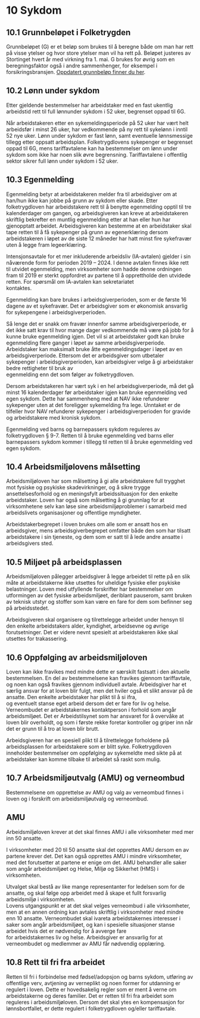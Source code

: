 # 10 Sykdom

## 10.1 Grunnbeløpet i Folketrygden

Grunnbeløpet (G) er et beløp som brukes til å beregne både om man har rett på visse ytelser og hvor store ytelser man vil ha rett på. Beløpet justeres av Stortinget hvert år med virkning fra 1. mai. G brukes for øvrig som en beregningsfaktor også i andre sammenhenger, for eksempel i forsikringsbransjen.  [Oppdatert grunnbeløp finner du her](https://www.skatteetaten.no/satser/grunnbelopet-i-folketrygden/).

## 10.2 Lønn under sykdom

Etter gjeldende bestemmelser har arbeidstaker med en fast ukentlig arbeidstid rett til full lønnunder sykdom i 52 uker, begrenset oppad til 6G.  
  
Når arbeidstakeren etter en sykemeldingsperiode på 52 uker har vært helt arbeidsfør i minst 26 uker, har vedkommende på ny rett til sykelønn i inntil 52 nye uker. Lønn under sykdom er fast lønn, samt eventuelle lønnsmessige tillegg etter oppsatt arbeidsplan. Folketrygdlovens sykepenger er begrenset oppad til 6G, mens tariffavtalene kan ha bestemmelser om lønn under sykdom som ikke har noen slik øvre begrensning. Tariffavtalene i offentlig sektor sikrer full lønn under sykdom i 52 uker.

## 10.3 Egenmelding

Egenmelding betyr at arbeidstakeren melder fra til arbeidsgiver om at han/hun ikke kan jobbe på grunn av sykdom eller skade. Etter folketrygdloven har arbeidstakere rett til å benytte egenmelding opptil til tre kalenderdager om gangen, og arbeidsgiveren kan kreve at arbeidstakeren skriftlig bekrefter en muntlig egenmelding etter at han eller hun har  
gjenopptatt arbeidet. Arbeidsgiveren kan bestemme at en arbeidstaker skal tape retten til å få sykepenger på grunn av egenerklæring dersom arbeidstakeren i løpet av de siste 12 måneder har hatt minst fire sykefravær uten å legge fram legeerklæring.

Intensjonsavtale for et mer inkluderende arbeidsliv (IA-avtalen) gjelder i sin nåværende form for perioden 2019 – 2024. I denne avtalen finnes ikke rett til utvidet egenmelding, men virksomheter som hadde denne ordningen fram til 2019 er sterkt oppfordret av partene til å opprettholde den utvidede retten. For spørsmål om IA-avtalen kan sekretariatet  
kontaktes.

Egenmelding kan bare brukes i arbeidsgiverperioden, som er de første 16 dagene av et sykefravær. Det er arbeidsgiver som er økonomisk ansvarlig for sykepengene i arbeidsgiverperioden.

Så lenge det er snakk om fravær innenfor samme arbeidsgiverperiode, er det ikke satt krav til hvor mange dager vedkommende må være på jobb for å kunne bruke egenmelding igjen. Det vil si at arbeidstaker godt kan bruke egenmelding flere ganger i løpet av samme arbeidsgiverperiode. Arbeidstaker kan maksimalt bruke åtte egenmeldingsdager i løpet av en arbeidsgiverperiode. Ettersom det er arbeidsgiver som utbetaler sykepenger i arbeidsgiverperioden, kan arbeidsgiver velge å gi arbeidstaker bedre rettigheter til bruk av  
egenmelding enn det som følger av folketrygdloven.

Dersom arbeidstakeren har vært syk i en hel arbeidsgiverperiode, må det gå minst 16 kalenderdager før arbeidstaker igjen kan bruke egenmelding ved egen sykdom. Dette har sammenheng med at NAV ikke refunderer sykepenger uten at det foreligger sykemelding fra lege. Unntaket er de tilfeller hvor NAV refunderer sykepenger i arbeidsgiverperioden for gravide og arbeidstakere med kronisk sykdom.

Egenmelding ved barns og barnepassers sykdom reguleres av folketrygdloven § 9-7. Retten til å bruke egenmelding ved barns eller barnepassers sykdom kommer i tillegg til retten til å bruke egenmelding ved egen sykdom.

## 10.4 Arbeidsmiljølovens målsetting

Arbeidsmiljøloven har som målsetting å gi alle arbeidstakere full trygghet mot fysiske og psykiske skadevirkninger, og å sikre trygge ansettelsesforhold og en meningsfylt arbeidssituasjon for den enkelte arbeidstaker. Loven har også som målsetting å gi grunnlag for at virksomhetene selv kan løse sine arbeidsmiljøproblemer i samarbeid med arbeidslivets organisasjoner og offentlige myndigheter.

Arbeidstakerbegrepet i loven brukes om alle som er ansatt hos en arbeidsgiver, mens arbeidsgiverbegrepet omfatter både den som har tilsatt arbeidstakere i sin tjeneste, og dem som er satt til å lede andre ansatte i arbeidsgivers sted.

## 10.5 Miljøet på arbeidsplassen

Arbeidsmiljøloven pålegger arbeidsgiver å legge arbeidet til rette på en slik måte at arbeidstakerne ikke utsettes for uheldige fysiske eller psykiske belastninger. Loven med utfyllende forskrifter har bestemmelser om utformingen av det fysiske arbeidsmiljøet, deriblant pauserom, samt bruken av teknisk utstyr og stoffer som kan være en fare for dem som befinner seg på arbeidsstedet.

Arbeidsgiveren skal organisere og tilrettelegge arbeidet under hensyn til den enkelte arbeidstakers alder, kyndighet, arbeidsevne og øvrige forutsetninger. Det er videre nevnt spesielt at arbeidstakeren ikke skal utsettes for trakassering.

## 10.6 Oppfølging av arbeidsmiljøloven

Loven kan ikke fravikes med mindre dette er særskilt fastsatt i den aktuelle bestemmelsen. En del av bestemmelsene kan fravikes gjennom tariffavtale, og noen kan også fravikes gjennom individuell avtale. Arbeidsgiver har et særlig ansvar for at loven blir fulgt, men det hviler også et slikt ansvar på de ansatte. Den enkelte arbeidstaker har plikt til å si ifra,  
og eventuelt stanse eget arbeid dersom det er fare for liv og helse. Verneombudet er arbeidstakernes kontaktperson i forhold som angår arbeidsmiljøet. Det er Arbeidstilsynet som har ansvaret for å overvåke at loven blir overholdt, og som i første rekke foretar kontroller og griper inn når det er grunn til å tro at loven blir brutt.

Arbeidsgiveren har en spesiell plikt til å tilrettelegge forholdene på arbeidsplassen for arbeidstakere som er blitt syke. Folketrygdloven inneholder bestemmelser om oppfølging av sykemeldte med sikte på at arbeidstaker kan komme tilbake til arbeidet så raskt som mulig.

## 10.7 Arbeidsmiljøutvalg (AMU) og verneombud

Bestemmelsene om opprettelse av AMU og valg av verneombud finnes i loven og i forskrift om arbeidsmiljøutvalg og verneombud.

## AMU

Arbeidsmiljøloven krever at det skal finnes AMU i alle virksomheter med mer inn 50 ansatte.

I virksomheter med 20 til 50 ansatte skal det opprettes AMU dersom en av partene krever det. Det kan også opprettes AMU i mindre virksomheter, med det forutsetter at partene er enige om det. AMU behandler alle saker som angår arbeidsmiljøet og Helse, Miljø og Sikkerhet (HMS) i virksomheten.

Utvalget skal bestå av like mange representanter for ledelsen som for de ansatte, og skal følge opp arbeidet med å skape et fullt forsvarlig arbeidsmiljø i virksomheten.  
Lovens utgangspunkt er at det skal velges verneombud i alle virksomheter, men at en annen ordning kan avtales skriftlig i virksomheter med mindre enn 10 ansatte. Verneombudet skal ivareta arbeidstakernes interesser i saker som angår arbeidsmiljøet, og kan i spesielle situasjoner stanse arbeidet hvis det er nødvendig for å avverge fare  
for arbeidstakernes liv og helse. Arbeidsgiver er ansvarlig for at verneombudet og medlemmer av AMU får nødvendig opplæring.

## 10.8 Rett til fri fra arbeidet

Retten til fri i forbindelse med fødsel/adopsjon og barns sykdom, utføring av offentlige verv, avtjening av verneplikt og noen former for utdanning er regulert i loven. Dette er hovedsakelig regler som er ment å verne om arbeidstakerne og deres familier. Det er retten til fri fra arbeidet som reguleres i arbeidsmiljøloven. Dersom det skal ytes en kompensasjon for lønnsbortfallet, er dette regulert i folketrygdloven og/eller tariffavtale.
